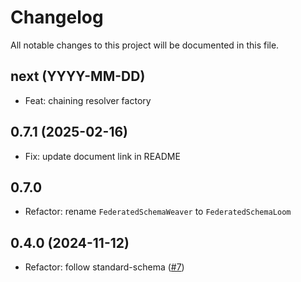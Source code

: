 # Changelog

All notable changes to this project will be documented in this file.

## next (YYYY-MM-DD)

- Feat: chaining resolver factory
  
## 0.7.1 (2025-02-16)

- Fix: update document link in README

## 0.7.0

- Refactor: rename `FederatedSchemaWeaver` to `FederatedSchemaLoom`

## 0.4.0 (2024-11-12)

- Refactor: follow standard-schema ([#7](https://github.com/modevol-com/gqloom/pull/7))
